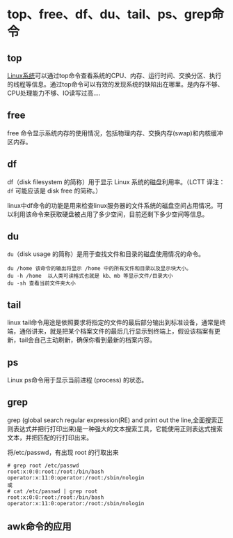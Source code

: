 # top、free、df、du、tail、ps、grep命令

## top

[Linux系统](https://www.baidu.com/s?wd=Linux%E7%B3%BB%E7%BB%9F&tn=24004469_oem_dg&rsv_dl=gh_pl_sl_csd)可以通过top命令查看系统的CPU、内存、运行时间、交换分区、执行的线程等信息。通过top命令可以有效的发现系统的缺陷出在哪里。是内存不够、CPU处理能力不够、IO读写过高….

## free

free 命令显示系统内存的使用情况，包括物理内存、交换内存(swap)和内核缓冲区内存。

## df

df（disk filesystem 的简称）用于显示 Linux 系统的磁盘利用率。（LCTT 译注：`df` 可能应该是 disk free 的简称。）

linux中df命令的功能是用来检查linux服务器的文件系统的磁盘空间占用情况。可以利用该命令来获取硬盘被占用了多少空间，目前还剩下多少空间等信息。

## du

`du`（disk usage 的简称）是用于查找文件和目录的磁盘使用情况的命令。

```
du /home 该命令的输出将显示 /home 中的所有文件和目录以及显示块大小。
du -h /home  以人类可读格式也就是 kb、mb 等显示文件/目录大小
du -sh 查看当前文件夹大小
```

## tail

linux tail命令用途是依照要求将指定的文件的最后部分输出到标准设备，通常是终端，通俗讲来，就是把某个档案文件的最后几行显示到终端上，假设该档案有更新，tail会自己主动刷新，确保你看到最新的档案内容。

## ps

Linux ps命令用于显示当前进程 (process) 的状态。

## grep

grep (global search regular expression(RE) and print out the line,全面搜索正则表达式并把行打印出来)是一种强大的文本搜索工具，它能使用正则表达式搜索文本，并把匹配的行打印出来。

将/etc/passwd，有出现 root 的行取出来

```
# grep root /etc/passwd
root:x:0:0:root:/root:/bin/bash
operator:x:11:0:operator:/root:/sbin/nologin
或
# cat /etc/passwd | grep root 
root:x:0:0:root:/root:/bin/bash
operator:x:11:0:operator:/root:/sbin/nologin
```

##  awk命令的应用